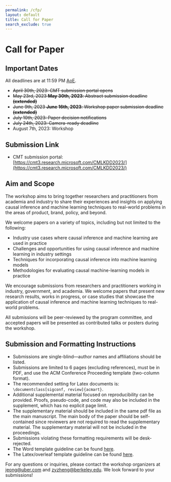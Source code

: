```yaml
---
permalink: /cfp/
layout: default
title: Call for Paper
search_exclude: true
---
```


# **Call for Paper**

## **Important Dates**

All deadlines are at 11:59 PM [AoE](https://www.timeanddate.com/time/zones/aoe).
* ~~April 30th, 2023: CMT submission portal opens~~
* ~~May 23rd, 2023 **May 30th, 2023**: Abstract submission deadline **(extended)**~~
* ~~June 9th, 2023 **June 16th, 2023**: Workshop paper submission deadline **(extended)**~~
* ~~July 10th, 2023: Paper decision notifications~~
* ~~July 24th, 2023: Camera-ready deadline~~
* August 7th, 2023: Workshop

## **Submission Link**

* CMT submission portal: [https://cmt3.research.microsoft.com/CMLKDD2023/](https://cmt3.research.microsoft.com/CMLKDD2023/)

## **Aim and Scope**

The workshop aims to bring together researchers and practitioners from academia and industry to share their experiences
and insights on applying causal inference and machine learning techniques to real-world problems in the areas of
product, brand, policy, and beyond.

We welcome papers on a variety of topics, including but not limited to the following:
* Industry use cases where causal inference and machine learning are used in practice
* Challenges and opportunities for using causal inference and machine learning in industry settings
* Techniques for incorporating causal inference into machine learning models
* Methodologies for evaluating causal machine-learning models in practice

We encourage submissions from researchers and practitioners working in industry, government, and academia. We welcome
papers that present new research results, works in progress, or case studies that showcase the application of causal
inference and machine learning techniques to real-world problems.

All submissions will be peer-reviewed by the program committee, and accepted papers will be presented as contributed
talks or posters during the workshop.

## **Submission and Formatting Instructions**

* Submissions are single-blind—author names and affiliations should be listed.
* Submissions are limited to 6 pages (excluding references), must be in PDF, and use the ACM Conference Proceeding
template (two-column format).
* The recommended setting for Latex documents is:
`\documentclass[sigconf, review]{acmart}`.
* Additional supplemental material focused on reproducibility can be provided. Proofs, pseudo-code, and code may also be
included in the supplement, which has no explicit page limit.
* The supplementary material should be included in the same pdf file as the main manuscript. The main body of the paper
should be self-contained since reviewers are not required to read the supplementary material. The supplementary material
will not be included in the proceedings.
* Submissions violating these formatting requirements will be desk-rejected.
* The Word template guideline can be found [here](https://www.acm.org/publications/proceedings-template).
* The Latex/overleaf template guideline can be found
[here](https://www.overleaf.com/latex/templates/association-for-computing-machinery-acm-sig-proceedings-template/bmvfhcdnxfty).

For any questions or inquiries, please contact the workshop organizers at [jeong@uber.com](mailto:jeong@uber.com) and
[zyzheng@berkeley.edu](mailto:zyzheng@berkeley.edu). We
look forward to your submissions!
